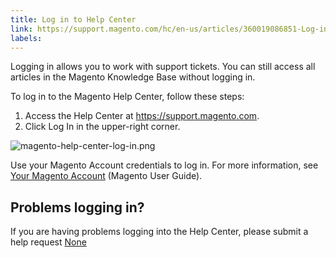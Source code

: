 ```yaml
---
title: Log in to Help Center
link: https://support.magento.com/hc/en-us/articles/360019086851-Log-in-to-Help-Center
labels: 
---
```


Logging in allows you to work with support tickets. You can still access all articles in the Magento Knowledge Base without logging in.

To log in to the Magento Help Center, follow these steps:

1. Access the Help Center at <https://support.magento.com>.
1. Click Log In in the upper-right corner. 

![magento-help-center-log-in.png](https://support.magento.com/hc/article_attachments/360014757152/magento-help-center-log-in.png) 

Use your Magento Account credentials to log in. For more information, see [Your Magento Account](http://docs.magento.com/m2/ee/user_guide/magento/magento-account.html) (Magento User Guide). 

## Problems logging in?

If you are having problems logging into the Help Center, please submit a help request [None](mailto:helpcenterloginissues@magento.com.)
